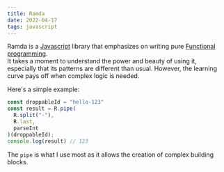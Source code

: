 ```yaml
---
title: Ramda
date: 2022-04-17
tags: javascript
---
```


Ramda is a [Javascript](br1fz3j3) library that emphasizes on writing pure [Functional programming](g0b4j0ek).\
It takes a moment to understand the power and beauty of using it, especially that its patterns are different than usual.
However, the learning curve pays off when complex logic is needed.


Here's a simple example:
```javascript
const droppableId = "hello-123"
const result = R.pipe(
  R.split("-"),
  R.last,
  parseInt
)(droppableId);
console.log(result) // 123
```

The `pipe` is what I use most as it allows the creation of complex building blocks.
